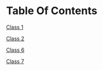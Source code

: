 # Table Of Contents 
[Class 1](Read01.md)

[Class 2](Read02.md)

[Class 6](Read06.md)

[Class 7](Read07.md)
